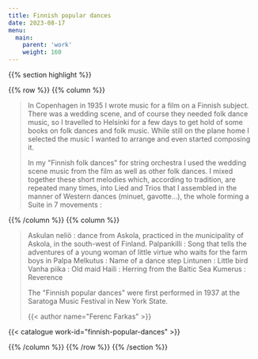 ```yaml
---
title: Finnish popular dances
date: 2023-08-17
menu:
  main:
    parent: 'work'
    weight: 160
---
```


{{% section highlight %}}

{{% row %}}
{{% column %}}

> In Copenhagen in 1935 I wrote music for a film on a Finnish subject. There was a wedding scene, and of course they needed folk 
> dance music, so I travelled to Helsinki for a few days to get hold of some books on folk dances and folk music. While still on 
> the plane home I selected the music I wanted to arrange and even started composing it. 
>
> In my "Finnish folk dances" for string orchestra I used the wedding scene music from the film as well as other folk dances. I 
> mixed together these short melodies which, according to tradition, are repeated many times, into Lied and Trios that I 
> assembled in the manner of Western dances (minuet, gavotte…), the whole forming a Suite in 7 movements :


{{% /column %}}
{{% column %}}

> Askulan neliö : dance from Askola, practiced in the municipality of Askola, in the south-west of Finland. 
> Palpankilli : Song that tells the adventures of a young woman of little virtue who waits for the farm boys in Palpa 
> Melkutus : Name of a dance step
> Lintunen : Little bird
> Vanha piika : Old maid
> Haili : Herring from the Baltic Sea
> Kumerus : Reverence
>
> The "Finnish popular dances" were first performed in 1937 at the Saratoga Music Festival in New York State. 
>
> {{< author name="Ferenc Farkas" >}}

{{< catalogue work-id="finnish-popular-dances" >}}

{{% /column %}}
{{% /row %}}
{{% /section %}}